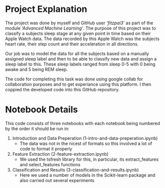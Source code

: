 # Project Explanation
The project was done by myself and GitHub user *'fitzpai3'* as part of the module *'Advanced Machine Learning'*. The purpose of this project was to classify a subjects sleep stage at any given point in time based on their Apple Watch data. The data recorded by this Apple Watch was the subjects heart rate, their step count and their acceleration in all directions.

Our job was to model the data for all the subjects based on a manually assigned sleep label and then to be able to classify new data and assign a sleep label to this.
These sleep labels ranged from sleep 0-5 with 0 being awake and 5 being REM sleep.

The code for completing this task was done using google collab for collaboration purposes and to get experiance using this platform. I then coppied the developed code into this GitHub repository.

# Notebook Details
This code consists of three notebooks with each notebook being numbered by the order it should be run in:

1. Introduction and Data Preperation (1-intro-and-data-preperation.ipynb)
   - The data was not in the nicest of formats so this involved a lot of code to format it properly
2. Feature Extraction (2-feature-extraction.ipynb)
   - We used the tsfresh library for this,  in particular, its extract_features and select_features functions
3. Classification and Results (3-classification-and-results.ipynb)
   - Here we used a number of models in the Scikit-learn package and also carried out several experiments
